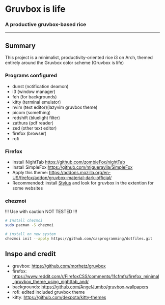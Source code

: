 # Gruvbox is life

### A productive gruvbox-based rice

---

## Summary

This project is a minimalist, productivity-oriented rice i3 on Arch, themed entirely around the Gruvbox color scheme (Gruvbox is life)

### Programs configured
- dunst (notification deamon)
- i3 (window manager)
- feh (for backgrounds)
- kitty (terminal emulator)
- nvim (text editor)(lazyvim gruvbox theme)
- picom (something)
- redshift (bluelight filter)
- zathura (pdf reader)
- zed (other text editor)
- firefox (browser)
- rofi

### Firefox
- Install NightTab https://github.com/zombieFox/nightTab
- Install SimpleFox https://github.com/migueravila/SimpleFox
- Apply this theme: https://addons.mozilla.org/en-US/firefox/addon/gruvbox-material-dark-official/
- Recommended: install [Stylus](https://addons.mozilla.org/nl/firefox/addon/styl-us/) and look for gruvbox in the extention for some websites
  
### chezmoi
!!! Use with caution NOT TESTED !!!
```bash
# Install chezmoi
sudo pacman -S chezmoi
```
```bash
# install on new system
chezmoi init --apply https://github.com/casprogramming/dotfiles.git
```
## Inspo and credit
- gruvbox: https://github.com/morhetz/gruvbox
- firefox: https://www.reddit.com/r/FirefoxCSS/comments/11cfmfs/firefox_minimal_gruvbox_theme_using_nighttab_and/
- backgrounds: https://github.com/AngelJumbo/gruvbox-wallpapers
- rofi: edited included gruvbox theme
- kitty: https://github.com/dexpota/kitty-themes
